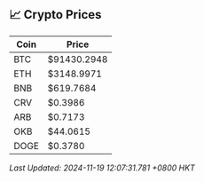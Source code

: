 ## 📈 Crypto Prices

| Coin | Price |
| ---- | ----- |
| BTC | $91430.2948 |
| ETH | $3148.9971 |
| BNB | $619.7684 |
| CRV | $0.3986 |
| ARB | $0.7173 |
| OKB | $44.0615 |
| DOGE | $0.3780 |

_Last Updated: 2024-11-19 12:07:31.781 +0800 HKT_